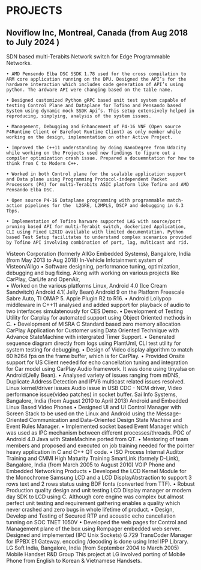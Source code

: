 PROJECTS
=========

Noviflow Inc, Montreal, Canada 			(from Aug 2018 to July 2024 )
-------------------------------------------------------------------

SDN based multi-Terabits Network switch for Edge Programmable Networks.

    • AMD Pensendo Elba DSC SSDK 1.78 used for the cross compilation to ARM core application running on the DPU. Designed the API’s for the hardware interaction which includes code generation of API’s using python. The ardware API were changing based on the table name.

    • Designed customized Python gRPC based unit test system capable of testing Control Plane and Dataplane for Tofino and Pensando based System using dynamic mock SSDK Api’s. This setup extensively helped in reproducing, simplying, analysis of the system issues.
    
    • Management, Debugging and Enhancement of P4-16 VNF (Open source P4Runtime Client or Barefoot Runtime Client) as only member while working on the design, implementation on other Active Project.
    
    • Improved the C++11 understanding by doing NanoDegree from Udacity while working on the Projects used new findings to figure out a compiler optimization crash issue. Prepared a docuemntation for how to think from C to Modern C++.
    
    • Worked in both Control plane for the scalable application support and Data plane using Programming Protocol-independent Packet Processors (P4) for multi-Terabits ASIC platform like Tofino and AMD Pensando Elba DSC.
    
    • Open source P4-16 Dataplane programming with programmable match-action pipelines for the  L2GRE, L2MPLS, DSCP and debugging in 6.3 Tbps.
    
    • Implementation of Tofino harware supported LAG with source/port pruning based API for multi-Terabit switch, dockerized Application, CLI using Fixed L2XID available with limited documentation. Python based Test Setup facilitates to understand complex scenarios provided by Tofino API involving combination of port, lag, multicast and rid. 
Visteon Corporation (formerly AllGo Embedded Systems), Bangalore, India
									(from May 2013 to Aug 2018)
In-Vehicle Infotainment system of Visteon/Allgo
    • Software designing, performance tuning, optimization, debugging and  bug fixing. Along with working on various projects like CarPlay, CarLife and OpenAir,  
    • Worked on the various platforms  Linux, Android 4.0 (Ice Cream Sandwitch) Android 4.1( Jelly Bean) Android 9 on the Platform Freescale Sabre Auto, TI OMAP 5. Apple Plugin R2 to R16.
    • Android Lollypop middleware in C++11 analysed and added support for playback of audio to two interfaces simulatenously for CES Demo.
    • Development of Testing Utility for Carplay for automated support using Object Oriented methods  in C.
    • Development of MISRA C Standard based zero memory allocation CarPlay Application for Customer using Data Oriented Technique with Advance StateMachine with intergrated Timer Support. 
    • Generated sequence diagram directly from logs using PlantUml, CLI test utility for system testing for debugging. 
    • Design of Video display algorithm to match 60 h264 fps on the frame buffer, which is for CarPlay. 
    • Provided Onsite support for US Client needed for echo cancellation tuning and integration for Car model using CarPlay Audio framework. It was done using tinyalsa on Android(Jelly Bean).
    • Analysed variety of issues ranging from mDNS, Duplicate Address Detection and IPV6 multicast related issues resolved.  Linux kernel/driver issues Audio issue in USB CDC - NCM driver, Video performance issue(video patches) in socket buffer.
Sai Info Systems, Bangalore, India 		(from August 2010 to April 2013)
Android and Embedded Linux Based Video Phones
    • Designed UI and UI Control Manager with Screen Stack to be used on the Linux and Android using the Message-Oriented Communication and Data-Oriented Design State Machine and Event Rules Manager.
    • Implemented socket based Event Manager which was used as IPC mechanism between different processes/threads. POC of Android 4.0 Java with StateMachine ported from QT.
    • Mentoring of team members and proposed and executed on job training needed for the pointer heavy application in C and C++ QT code.
    • ISO Process Internal Auditor Training and CMMI High Maturity Training 
SmartLink (formely D-Link), Bangalore, India (from March 2005 to August 2010)
VOIP Phone and Embedded Networking Products
    • Developed the LCD Kernel Module for the Monochrome Samsung LCD and a LCD DisplayAbstraction to support 3 rows text and 2 rows status using BDF fonts (converted from TTF).
    • Robust Production quality design  and unit testing LCD Display manager or modern day SDK to LCD using C. Although core engine was complex but almost perfect unit testing and requirement gathering enables a quality which never crashed and zero bugs in whole lifetime of product.
    • Design, Develop and Testing of Secured RTP and acoustic echo cancellation tunning on SOC TNET 1050V 
    • Developed the web pages for Control and Management plane of the box using Rompager embedded web server. Designed and implemented (IPC Unix Sockets) G.729 TransCoder Manager for IPPBX E1 Gateway. encoding /decoding is done using Intel IPP Library. 
LG Soft India, Bangalore, India     	      (from September 2004 to March 2005)
Mobile Handset R&D Group
This project at LG involved porting of Mobile Phone from English to Korean & Vietnamese Handsets. 
